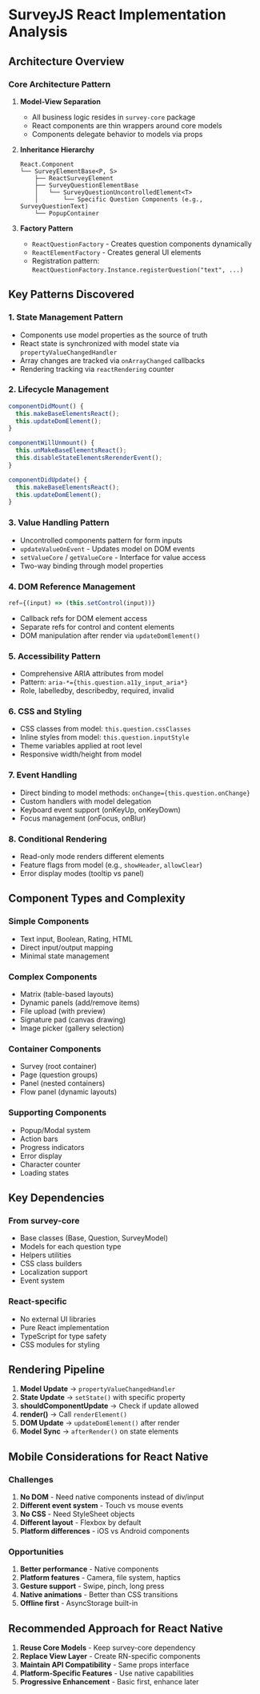 # SurveyJS React Implementation Analysis

## Architecture Overview

### Core Architecture Pattern
1. **Model-View Separation**
   - All business logic resides in `survey-core` package
   - React components are thin wrappers around core models
   - Components delegate behavior to models via props

2. **Inheritance Hierarchy**
   ```
   React.Component
   └── SurveyElementBase<P, S>
       ├── ReactSurveyElement
       ├── SurveyQuestionElementBase
       │   └── SurveyQuestionUncontrolledElement<T>
       │       └── Specific Question Components (e.g., SurveyQuestionText)
       └── PopupContainer
   ```

3. **Factory Pattern**
   - `ReactQuestionFactory` - Creates question components dynamically
   - `ReactElementFactory` - Creates general UI elements
   - Registration pattern: `ReactQuestionFactory.Instance.registerQuestion("text", ...)`

## Key Patterns Discovered

### 1. State Management Pattern
- Components use model properties as the source of truth
- React state is synchronized with model state via `propertyValueChangedHandler`
- Array changes are tracked via `onArrayChanged` callbacks
- Rendering tracking via `reactRendering` counter

### 2. Lifecycle Management
```javascript
componentDidMount() {
  this.makeBaseElementsReact();
  this.updateDomElement();
}

componentWillUnmount() {
  this.unMakeBaseElementsReact();
  this.disableStateElementsRerenderEvent();
}

componentDidUpdate() {
  this.makeBaseElementsReact();
  this.updateDomElement();
}
```

### 3. Value Handling Pattern
- Uncontrolled components pattern for form inputs
- `updateValueOnEvent` - Updates model on DOM events
- `setValueCore` / `getValueCore` - Interface for value access
- Two-way binding through model properties

### 4. DOM Reference Management
```javascript
ref={(input) => (this.setControl(input))}
```
- Callback refs for DOM element access
- Separate refs for control and content elements
- DOM manipulation after render via `updateDomElement()`

### 5. Accessibility Pattern
- Comprehensive ARIA attributes from model
- Pattern: `aria-*={this.question.a11y_input_aria*}`
- Role, labelledby, describedby, required, invalid

### 6. CSS and Styling
- CSS classes from model: `this.question.cssClasses`
- Inline styles from model: `this.question.inputStyle`
- Theme variables applied at root level
- Responsive width/height from model

### 7. Event Handling
- Direct binding to model methods: `onChange={this.question.onChange}`
- Custom handlers with model delegation
- Keyboard event support (onKeyUp, onKeyDown)
- Focus management (onFocus, onBlur)

### 8. Conditional Rendering
- Read-only mode renders different elements
- Feature flags from model (e.g., `showHeader`, `allowClear`)
- Error display modes (tooltip vs panel)

## Component Types and Complexity

### Simple Components
- Text input, Boolean, Rating, HTML
- Direct input/output mapping
- Minimal state management

### Complex Components
- Matrix (table-based layouts)
- Dynamic panels (add/remove items)
- File upload (with preview)
- Signature pad (canvas drawing)
- Image picker (gallery selection)

### Container Components
- Survey (root container)
- Page (question groups)
- Panel (nested containers)
- Flow panel (dynamic layouts)

### Supporting Components
- Popup/Modal system
- Action bars
- Progress indicators
- Error display
- Character counter
- Loading states

## Key Dependencies

### From survey-core
- Base classes (Base, Question, SurveyModel)
- Models for each question type
- Helpers utilities
- CSS class builders
- Localization support
- Event system

### React-specific
- No external UI libraries
- Pure React implementation
- TypeScript for type safety
- CSS modules for styling

## Rendering Pipeline

1. **Model Update** → `propertyValueChangedHandler`
2. **State Update** → `setState()` with specific property
3. **shouldComponentUpdate** → Check if update allowed
4. **render()** → Call `renderElement()`
5. **DOM Update** → `updateDomElement()` after render
6. **Model Sync** → `afterRender()` on state elements

## Mobile Considerations for React Native

### Challenges
1. **No DOM** - Need native components instead of div/input
2. **Different event system** - Touch vs mouse events
3. **No CSS** - Need StyleSheet objects
4. **Different layout** - Flexbox by default
5. **Platform differences** - iOS vs Android components

### Opportunities
1. **Better performance** - Native components
2. **Platform features** - Camera, file system, haptics
3. **Gesture support** - Swipe, pinch, long press
4. **Native animations** - Better than CSS transitions
5. **Offline first** - AsyncStorage built-in

## Recommended Approach for React Native

1. **Reuse Core Models** - Keep survey-core dependency
2. **Replace View Layer** - Create RN-specific components
3. **Maintain API Compatibility** - Same props interface
4. **Platform-Specific Features** - Use native capabilities
5. **Progressive Enhancement** - Basic first, enhance later